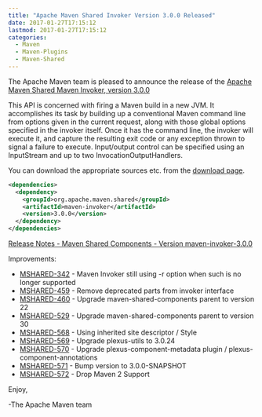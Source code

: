 ```yaml
---
title: "Apache Maven Shared Invoker Version 3.0.0 Released"
date: 2017-01-27T17:15:12
lastmod: 2017-01-27T17:15:12
categories:
  - Maven
  - Maven-Plugins
  - Maven-Shared
---
```

The Apache Maven team is pleased to announce the release of the 
[Apache Maven Shared Maven Invoker, version 3.0.0](https://maven.apache.org/shared/maven-invoker/)

This API is concerned with firing a Maven build in a new JVM. It accomplishes
its task by building up a conventional Maven command line from options given in
the current request, along with those global options specified in the invoker
itself. Once it has the command line, the invoker will execute it, and capture
the resulting exit code or any exception thrown to signal a failure to execute.
Input/output control can be specified using an InputStream and up to two
InvocationOutputHandlers.

You can download the appropriate sources etc. from the 
[download page](https://maven.apache.org/shared/maven-invoker/download.cgi).


```xml
<dependencies>
  <dependency>
    <groupId>org.apache.maven.shared</groupId>
    <artifactId>maven-invoker</artifactId>
    <version>3.0.0</version>
  </dependency>
</dependencies>
```

<!-- more -->

[Release Notes - Maven Shared Components - Version maven-invoker-3.0.0](https://issues.apache.org/jira/secure/ReleaseNote.jspa?projectId=12317922&version=12331463)

Improvements:

 * [MSHARED-342](https://issues.apache.org/jira/browse/MSHARED-342) - Maven Invoker still using -r option when such is no longer supported
 * [MSHARED-459](https://issues.apache.org/jira/browse/MSHARED-459) - Remove deprecated parts from invoker interface
 * [MSHARED-460](https://issues.apache.org/jira/browse/MSHARED-460) - Upgrade maven-shared-components parent to version 22
 * [MSHARED-529](https://issues.apache.org/jira/browse/MSHARED-529) - Upgrade maven-shared-components parent to version 30
 * [MSHARED-568](https://issues.apache.org/jira/browse/MSHARED-568) - Using inherited site descriptor / Style
 * [MSHARED-569](https://issues.apache.org/jira/browse/MSHARED-569) - Upgrade plexus-utils to 3.0.24
 * [MSHARED-570](https://issues.apache.org/jira/browse/MSHARED-570) - Upgrade plexus-component-metadata plugin / plexus-component-annotations
 * [MSHARED-571](https://issues.apache.org/jira/browse/MSHARED-571) - Bump version to 3.0.0-SNAPSHOT
 * [MSHARED-572](https://issues.apache.org/jira/browse/MSHARED-572) - Drop Maven 2 Support


Enjoy,

-The Apache Maven team 

